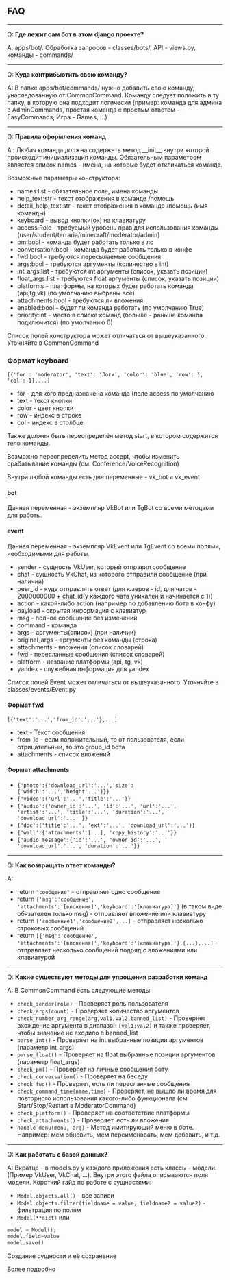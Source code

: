 ## FAQ

***

Q: **Где лежит сам бот в этом django проекте?**

A: apps/bot/. Обработка запросов - classes/bots/, API - views.py, команды - commands/

***

Q: **Куда контрибьютить свою команду?**

A: В папке apps/bot/commands/ нужно добавить свою команду, унаследованную от CommonCommand. 
Команду следует положить в ту папку, в которую она подходит логически (пример: команда для админа в AdminCommands, простая команда с простым ответом - EasyCommands, Игра - Games, ...)

***

Q: **Правила оформления команд**

A : Любая команда должна содержать метод \_\_init\_\_ внутри которой происходит инициализация команды. Обязательным параметром является список names - имена, на которые будет откликаться команда.

Возможные параметры конструктора:
-   names:list - обязательное поле, имена команды.
-   help_text:str - текст отображения в команде /помощь
-   detail_help_text:str - текст отображения в команде /помощь (имя команды)
-   keyboard - вывод кнопки(ок) на клавиатуру
-   access:Role - требуемый уровень прав для использования команды (user/student/terraria/minecraft/moderator/admin)
-   pm:bool - команда будет работать только в лс
-   conversation:bool - команда будет работать только в конфе
-   fwd:bool - требуются пересылаемые сообщения
-   args:bool - требуются аргументы (количество в int)
-   int_args:list - требуются int аргументы (список, указать позиции)
-   float_args:list - требуются float аргументы (список, указать позиции)
-   platforms - платформы, на которых будет работать команда (api,tg,vk) (по умолчанию выбраны все)
-   attachments:bool - требуются ли вложения 
-   enabled:bool - будет ли команда работать (по умолчанию True)
-   priority:int - место в списке команд (больше - раньше команда подключится) (по умолчанию 0)

Список полей конструктора может отличаться от вышеуказанного. Уточняйте в CommonCommand

### Формат keyboard
`[{'for': 'moderator', 'text': 'Логи', 'color': 'blue', 'row': 1, 'col': 1},...]`
-   for - для кого предназначена команда (поле access по умолчанию
-   text - текст кнопки
-   color - цвет кнопки
-   row - индекс в строке
-   col - индекс в столбце

Также должен быть переопределён метод start, в котором содержится тело команды.

Возможно переопределить метод accept, чтобы изменить срабатывание команды (см. Conference/VoiceRecognition)

Внутри любой команды есть две переменные - vk_bot и vk_event

#### bot
Данная переменная - экземпляр VkBot или TgBot со всеми методами для работы.

#### event
Данная переменная - экземпляр VkEvent или TgEvent со всеми полями, необходимыми для работы. 

-   sender - сущность VkUser, который отправил сообщение
-   chat  - сущность VkChat, из которого отправили сообщение (при наличии)
-   peer_id - куда отправлять ответ (для юзеров - id, для чатов - 2000000000 + chat_id(у каждого чата уникален и начинается с 1))
-   action - какой-либо action (например по добавлению бота в конфу)
-   payload - скрытая информация с клавиатур
-   msg - полное сообщение без изменений
-   command - команда
-   args - аргументы(список) (при наличии) 
-   original_args - аргументы без команды (строка) 
-   attachments - вложения (список словарей)
-   fwd - пересланные сообщения (список словарей)
-   platform - название платформы (api, tg, vk)
-   yandex - служебная информация для yandex

Список полей Event может отличаться от вышеуказанного. Уточняйте в classes/events/Event.py

#### Формат fwd
`[{'text':'...','from_id':'...'},...]`
-   text - Текст сообщения
-   from_id - если положительный, то от пользователя, если отрицательный, то это group_id бота
-   attachments - список вложений

#### Формат attachments

-   `{'photo':{'download_url':'...','size':{'width':'...','height'...'}}}`
-   `{'video':{'url':'...','title':'...'}}`
-   `{'audio':{'owner_id':'...', 'id':'...', 'url':'...', 'artist':'...', 'title':'...', 'duration':'...', 'download_url':'...' }}`
-   `{'doc':{'title':'...', 'ext':'...', 'download_url':'...'}}`
-   `{'wall':{'attachments':[...], 'copy_history':'...'}}`
-   `{'audio_message':{'id':'...', 'owner_id':'...', 'download_url':'...', 'duration':'...'}}`

***

Q: **Как возвращать ответ команды?**

A:
-   return `"сообщение"` - отправляет одно сообщение
-   return `{'msg':'сообщение', 'attachments':'[вложения]','keyboard':'[клавиатура]'}` (в таком виде обязателен только msg) - отправляет вложение или клавиатуру
-   return `['сообщение1','сообщение2',...]` - отправляет несколько строковых сообщений
-   return `[{'msg':'сообщение', 'attachments':'[вложения]','keyboard':'[клавиатура]'},{...},...]` - отправляет несколько сообщений подряд с вложениями или клавиатурой

***

Q: **Какие существуют методы для упрощения разработки команд**

A: В CommonCommand есть следующие методы:
-   `check_sender(role)` - Проверяет роль пользователя
-   `check_args(count)` - Проверяет количество аргументов
-   `check_number_arg_range(arg,val1,val2,banned_list)` - Проверяет вхождение аргумента в диапазон `[val1;val2]` и также проверяет, чтобы значение не входило в banned_list 
-   `parse_int()` - Проверяет на int выбранные позиции аргументов (параметр int_args)
-   `parse_float()` - Проверяет на float выбранные позиции аргументов (параметр float_args)
-   `check_pm()` - Проверяет на личные сообщения боту
-   `check_conversation()` - Проверяет на беседу
-   `check_fwd()` - Проверяет, есть ли пересланные сообщения 
-   `check_command_time(name,time)` - Проверяет, не вышло ли время для повторного использования какого-либо функционала (см Start/Stop/Restart в ModeratorCommand)
-   `check_platform()` - Проверяет на соответствие платформы
-   `check_attachments()` - Проверяет, есть ли вложения
-   `handle_menu(menu, arg)` - Метод имитирующий меню в боте. Например: мем обновить, мем переименовать, мем добавить, и т.д.

***

Q: **Как работать с базой данных?**

A: Вкратце - в models.py у каждого приложения есть классы - модели. (Пример VkUser, VkChat, ...). Внутри этого файла описываются поля модели. Короткий гайд по работе с сущностями:
-   `Model.objects.all()` - все записи
-   `Model.objects.filter(fieldname = value, fieldname2 = value2)` - фильтрация по полям
-   `Model(**dict)` или 
``` python
model = Model();
model.field=value
model.save()
```
Создание сущности и её сохранение

[Более подробно](https://docs.djangoproject.com/en/2.2/topics/db/models/)